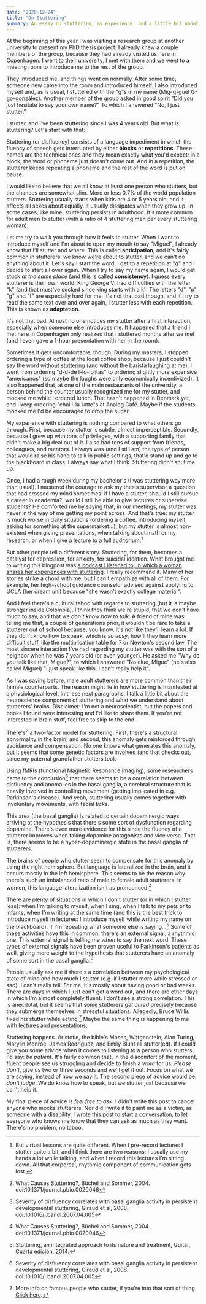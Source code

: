 ```yaml
---
date: "2020-12-24"
title: "On Stuttering"
summary: An essay on stuttering, my experience, and a little bit about the neuroscience behind it.
---
```


At the beginning of this year I was visiting a research group at another university to present my PhD thesis project. I already knew a couple members of the group, because they had already visited us here in Copenhagen. I went to their university, I met with them and we went to a meeting room to introduce me to the rest of the group.

They introduced me, and things went on normally. After some time, someone new came into the room and introduced himself. I also introduced myself and, as is usual, I stuttered with the "g"s in my name (Mig-g-guel G-go-gonzález). Another member of the group asked in good spirit "Did you just hesitate to say your own name?" To which I answered "No, I just stutter."

I stutter, and I've been stuttering since I was 4 years old. But what is stuttering? Let's start with that:

Stuttering (or disfluency) consists of a language impediment in which the fluency of speech gets interrupted by either **blocks** or **repetitions**. These names are the technical ones and they mean exactly what you'd expect: in a block, the word or phoneme just doesn't come out. And in a repetition, the stutterer keeps repeating a phoneme and the rest of the word is put on pause.

I would like to believe that we all know at least one person who stutters, but the chances are somewhat slim. More or less 0.7% of the world population stutters. Stuttering usually starts when kids are 4 or 5 years old, and it affects all sexes about equally. It usually dissipates when they grow up. In some cases, like mine, stuttering persists in adulthood. It's more common for adult men to stutter (with a ratio of 4 stuttering men per every stuttering woman).

Let me try to walk you through how it feels to stutter. When I want to introduce myself and I'm about to open my mouth to say "Miguel", I already know that I'll stutter and where. This is called **anticipation**, and it's fairly common in stutterers: we know we're about to stutter, and we can't do anything about it. Let's say I start the word, I get to a repetition at "g" and I decide to start all over again. When I try to say my name again, I would get stuck *at the same place* (and this is called **consistency**). I guess every stutterer is their own world. King George VI had difficulties with the letter "k" (and that must've sucked since king starts with a k). The letters "d", "p", "g" and "f" are especially hard for me. It's not that bad though, and if I try to read the same text over and over again, I stutter less with each repetition. This is known as **adaptation**.

It's not that bad. Almost no one notices my stutter after a first interaction, especially when someone else introduces me. It happened that a friend I met here in Copenhagen only realized that I stuttered months after we met (and I even gave a 1-hour presentation with her in the room).

Sometimes it gets uncomfortable, though. During my masters, I stopped ordering a type of coffee at the local coffee shop, because I just couldn't say the word without stuttering (and without the barista laughing at me). I went from ordering "d-d-de l-lo-lolitas" to ordering slightly more expensive "americanos" (so maybe the laughs were only economically incentivized). It also happened that, at one of the main restaurants of the university, a person behind the counter usually recognized me for my stutter, and mocked me while I ordered lunch. That hasn't happened in Denmark yet, and I keep ordering "chai l-la-latte"s at Analog Café. Maybe if the students mocked me I'd be encouraged to drop the sugar.

My experience with stuttering is nothing compared to what others go through. First, because my stutter is subtle, almost imperceptible. Secondly, because I grew up with tons of privileges, with a supporting family that didn't make a big deal out of it. I also had tons of support from friends, colleagues, and mentors. I always was (and I still am) the type of person that would raise his hand to talk in public settings, that'd stand up and go to the blackboard in class. I always say what I think. Stuttering didn't shut me up.

Once, I had a rough week during my bachelor's (I was stuttering way more than usual). I mustered the courage to ask my thesis supervisor a question that had crossed my mind sometimes: if I have a stutter, should I still pursue a career in academia?, would I still be able to give lectures or supervise students? He comforted me by saying that, in our meetings, my stutter was never in the way of me getting my point across. And that's true: my stutter is much worse in daily situations (ordering a coffee, introducing myself, asking for something at the supermarket...), but my stutter is almost non-existent when giving presentations, when talking about math or my research, or when I give a lecture to a full auditorium.[^1]

But other people tell a different story. Stuttering, for them, becomes a catalyst for depression, for anxiety, for suicidal ideation. What brought me to writing this blogpost was [a podcast I listened to, in which a woman shares her experiences with stuttering](https://open.spotify.com/episode/2u2AOeftqHtJ0HgcrJuD3N?si=7BQIeda2RUmLWNHprxkkZA). I really recommend it. Many of her stories strike a chord with me, but I can't empathize with all of them. For example, her high-school guidance counselor advised against applying to UCLA (her dream uni) because "she wasn't exactly college material".

And I feel there's a cultural taboo with regards to stuttering (but it is maybe stronger inside Colombia). I think they think we're stupid, that we don't have much to say, and that we _don't know how to talk_. A friend of mine was telling me that, a couple of generations prior, it wouldn't be rare to take a stutterer out of school because, you know, it's not like they'll learn a lot. If they don't know how to speak, which is _so easy_, how'll they learn more difficult stuff, like the multiplication table for 7 or Newton's second law. The most sincere interaction I've had regarding my stutter was with the son of a neighbor when he was 7 years old (or even younger). He asked me "Why do you talk like that, Migue?", to which I answered "No clue, Migue" (he's also called Miguel) "I just speak like this, I can't really help it".

As I was saying before, male adult stutterers are more common than their female counterparts. The reason might lie in how stuttering is manifested at a physiological level. In these next paragraphs, I talk a little bit about the neuroscience component of stuttering and what we understand about stutterers' brains. Disclaimer: I'm not a neuroscientist, but the papers and books I found were interesting and I'd like to share them. If you're not interested in brain stuff, feel free to skip to the end.

There's[^2] a two-factor model for stuttering: First, there's a structural abnormality in the brain, and second, this anomaly gets reinforced through avoidance and compensation. No one knows what generates this anomaly, but it seems that some genetic factors are involved (and that checks out, since my paternal grandfather stutters too).

Using fMRIs (functional Magnetic Resonance Imaging), some researchers came to the conclusion[^3] that there seems to be a correlation between disfluency and anomalies in the basal ganglia, a cerebral structure that is heavily involved in controlling movement (getting implicated in e.g. Parkinson's disease). And yeah, stuttering usually comes together with involuntary movements, with facial _ticks_.

This area (the basal ganglia) is related to certain dopaminergic ways, arriving at the hypothesis that there's some sort of dysfunction regarding dopamine. There's even more evidence for this since the fluency of a stutterer improves when taking dopamine antagonists and vice versa. That is, there seems to be a hyper-dopaminergic state in the basal ganglia of stutterers.

The brains of people who stutter seem to compensate for this anomaly by using the right hemisphere. But language is lateralized in the brain, and it occurs mostly in the left hemisphere. This seems to be the reason why there's such an imbalanced ratio of male to female adult stutterers: in women, this language lateralization isn't as pronounced.[^2]

There are plenty of situations in which I don't stutter (or in which I stutter less): when I'm talking to myself, when I sing, when I talk to my pets or to infants, when I'm writing at the same time (and this is the best trick to introduce myself in lectures: I introduce myself while writing my name on the blackboard), if I'm repeating what someone else is saying...[^4] Some of these activities have this in common: there's an external signal, a rhythmic one. This external signal is telling me _when_ to say the next word. These types of external signals have been proven useful to Parkinson's patients as well, giving more weight to the hypothesis that stutterers have an anomaly of some sort in the basal ganglia.[^3]

People usually ask me if there's a correlation between my psychological state of mind and how much I stutter (e.g. if I stutter more while stressed or sad). I can't really tell. For me, it's mostly about having good or bad weeks. There are days in which I just can't get a word out, and there are other days in which I'm almost completely fluent. I don't see a strong correlation. This is anecdotal, but it seems that some stutterers _get cured_ precisely because they submerge themselves in stressful situations. Allegedly, Bruce Willis fixed his stutter while acting.[^5] Maybe the same thing is happening to me with lectures and presentations.

Stuttering happens. Aristotle, the bible's Moses, Wittgenstein, Alan Turing, Marylin Monroe, James Rodríguez, and Emily Blunt all stutter(ed). If I could give you some advice when it comes to listening to a person who stutters, I'd say: _be patient_. It's fairly common that, in the discomfort of the moment, fluent people see us struggling and decide to finish a word for us. _Please don't_, give us two or three seconds and we'll get it out. Focus on what we are saying, instead of how we say it. The second piece of advice would be: _don't judge_. We do know how to speak, but we stutter just because we can't help it.

My final piece of advice is _feel free to ask_. I didn't write this post to cancel anyone who mocks stutterers. Nor did I write it to paint me as a victim, as someone with a disability. I wrote this post to start a conversation, to let everyone who knows me know that they can ask as much as they want. There's no problem, no taboo.

[^1]: But virtual lessons are quite different. When I pre-record lectures I stutter quite a bit, and I think there are two reasons: I usually use my hands a lot while talking, and when I record this lectures I'm sitting down. All that corporeal, rhythmic component of communication gets lost.  
[^3]: Severity of disfluency correlates with basal ganglia activity in persistent developmental stuttering, Giraud et al, 2008.  doi:10.1016/j.bandl.2007.04.005
[^2]: What Causes Stuttering?, Büchel and Sommer, 2004. doi:10.1371/journal.pbio.0020046
[^4]: Stuttering, an integrated approach to its nature and treatment, Guitar, Cuarta edición, 2014.
[^5]: More info on famous people who stutter, if you're into that sort of thing. [Click here](https://www.businessinsider.com/stuttering-celebrities-famous-people-2019-11?r=US&IR=T#actor-bruce-willis-had-a-childhood-stutter-that-made-him-take-up-to-three-minutes-to-say-a-single-sentence-he-said-he-was-bullied-for-it-in-a-speech-to-the-american-institute-he-said-its-easy-to-get-frustrated-with-a-child-who-stutters-but-believe-me-the-one-who-stutters-is-much-more-frustrated-be-patient-always-listen-offer-encouragement-give-positive-reinforcement-always-9).